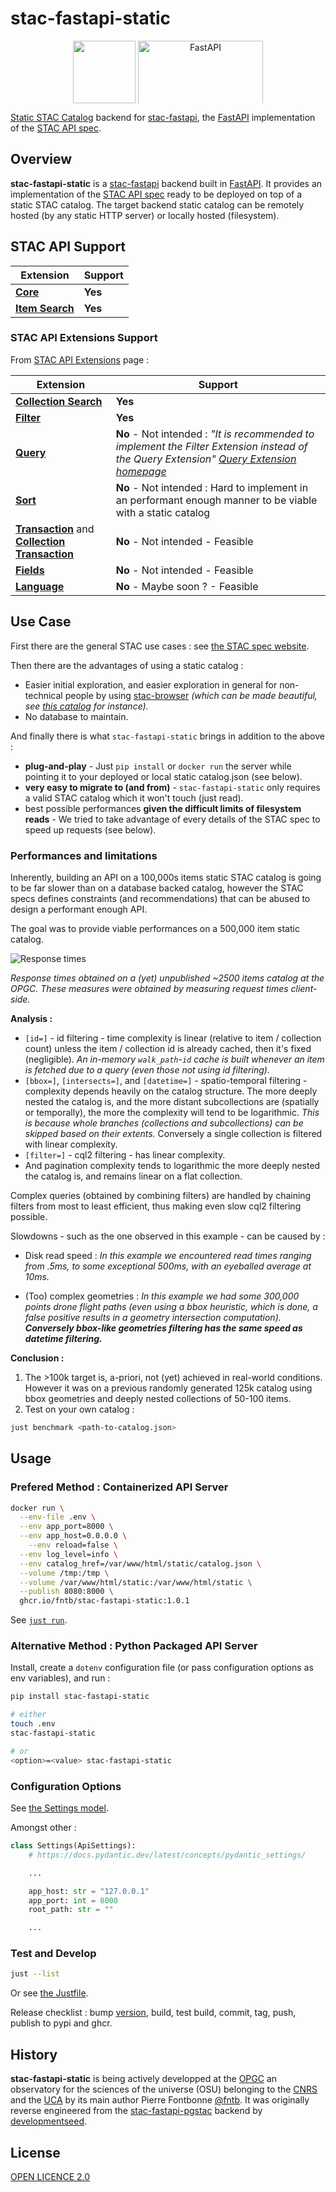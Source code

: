 # stac-fastapi-static

<p align="center">
  <img src="https://stacspec.org/public/images-original/STAC-01.png" style="vertical-align: middle; max-width: 400px; max-height: 100px;" height=100 />
  <img src="https://fastapi.tiangolo.com/img/logo-margin/logo-teal.png" alt="FastAPI" style="vertical-align: middle; max-width: 400px; max-height: 100px;" width=200 />
</p>

[Static STAC Catalog](https://github.com/radiantearth/stac-spec/tree/master/catalog-spec) backend for [stac-fastapi](https://github.com/stac-utils/stac-fastapi), the [FastAPI](https://fastapi.tiangolo.com/) implementation of the [STAC API spec](https://github.com/radiantearth/stac-api-spec).

## Overview

**stac-fastapi-static** is a [stac-fastapi](https://github.com/stac-utils/stac-fastapi) backend built in [FastAPI](https://fastapi.tiangolo.com/). It provides an implementation of the [STAC API spec](https://github.com/radiantearth/stac-api-spec) ready to be deployed on top of a static STAC catalog. The target backend static catalog can be remotely hosted (by any static HTTP server) or locally hosted (filesystem).

## STAC API Support

| Extension                                                                                        | Support |
| ------------------------------------------------------------------------------------------------ | ------- |
| [**Core**](https://github.com/radiantearth/stac-api-spec/tree/release/v1.0.0/core)               | **Yes** |
| [**Item Search**](https://github.com/radiantearth/stac-api-spec/tree/release/v1.0.0/item-search) | **Yes** |

### STAC API Extensions Support

From [STAC API Extensions](https://stac-api-extensions.github.io/) page :

| Extension                                                                                                                                                             | Support                                                                                                                                                                                 |
| --------------------------------------------------------------------------------------------------------------------------------------------------------------------- | --------------------------------------------------------------------------------------------------------------------------------------------------------------------------------------- |
| [**Collection Search**](https://github.com/stac-api-extensions/collection-search)                                                                                     | **Yes**                                                                                                                                                                                 |
| [**Filter**](https://github.com/stac-api-extensions/filter)                                                                                                           | **Yes**                                                                                                                                                                                 |
| [**Query**](https://github.com/stac-api-extensions/query)                                                                                                             | **No** - Not intended : _"It is recommended to implement the Filter Extension instead of the Query Extension" [Query Extension homepage](https://github.com/stac-api-extensions/query)_ |
| [**Sort**](https://github.com/stac-api-extensions/sort)                                                                                                               | **No** - Not intended : Hard to implement in an performant enough manner to be viable with a static catalog                                                                             |
| [**Transaction**](https://github.com/stac-api-extensions/transaction) and [**Collection Transaction**](https://github.com/stac-api-extensions/collection-transaction) | **No** - Not intended - Feasible                                                                                                                                                        |
| [**Fields**](https://github.com/stac-api-extensions/fields)                                                                                                           | **No** - Not intended - Feasible                                                                                                                                                        |
| [**Language**](https://github.com/stac-api-extensions/language)                                                                                                       | **No** - Maybe soon ? - Feasible                                                                                                                                                        |

## Use Case

First there are the general STAC use cases : see [the STAC spec website](https://stacspec.org/en).

Then there are the advantages of using a static catalog :

- Easier initial exploration, and easier exploration in general for non-technical people by using [stac-browser](https://radiantearth.github.io/stac-browser/#/?.language=en) _(which can be made beautiful, see [this catalog](https://browser.apex.esa.int/?.language=en) for instance)._
- No database to maintain.

And finally there is what `stac-fastapi-static` brings in addition to the above :

- **plug-and-play** - Just `pip install` or `docker run` the server while pointing it to your deployed or local static catalog.json (see below).
- **very easy to migrate to (and from)** - `stac-fastapi-static` only requires a valid STAC catalog which it won't touch (just read).
- best possible performances **given the difficult limits of filesystem reads** - We tried to take advantage of every details of the STAC spec to speed up requests (see below).

### Performances and limitations

Inherently, building an API on a 100,000s items static STAC catalog is going to be far slower than on a database backed catalog, however the STAC specs defines constraints (and recommendations) that can be abused to design a performant enough API.

The goal was to provide viable performances on a 500,000 item static catalog.

![Response times](https://github.com/fntb/stac-fastapi-static/doc/benchmark.png)

_Response times obtained on a (yet) unpublished ~2500 items catalog at the OPGC. These measures were obtained by measuring request times client-side._

**Analysis :**

- `[id=]` - id filtering - time complexity is linear (relative to item / collection count) unless the item / collection id is already cached, then it's fixed (negligible). _An in-memory `walk_path`-`id` cache is built whenever an item is fetched due to a query (even those not using id filtering)._
- `[bbox=]`, `[intersects=]`, and `[datetime=]` - spatio-temporal filtering - complexity depends heavily on the catalog structure. The more deeply nested the catalog is, and the more distant subcollections are (spatially or temporally), the more the complexity will tend to be logarithmic. _This is because whole branches (collections and subcollections) can be skipped based on their extents._ Conversely a single collection is filtered with linear complexity.
- `[filter=]` - cql2 filtering - has linear complexity.
- And pagination complexity tends to logarithmic the more deeply nested the catalog is, and remains linear on a flat collection.

Complex queries (obtained by combining filters) are handled by chaining filters from most to least efficient, thus making even slow cql2 filtering possible.

Slowdowns - such as the one observed in this example - can be caused by :

- Disk read speed : _In this example we encountered read times ranging from .5ms, to some exceptional 500ms, with an eyeballed average at 10ms._

- (Too) complex geometries : _In this example we had some 300,000 points drone flight paths (even using a bbox heuristic, which is done, a false positive results in a geometry intersection computation). **Conversely bbox-like geometries filtering has the same speed as datetime filtering.**_

**Conclusion :**

1. The >100k target is, a-priori, not (yet) achieved in real-world conditions. However it was on a previous randomly generated 125k catalog using bbox geometries and deeply nested collections of 50-100 items.
2. Test on your own catalog :

```bash
just benchmark <path-to-catalog.json>
```

## Usage

### Prefered Method : Containerized API Server

```bash
docker run \
  --env-file .env \
  --env app_port=8000 \
  --env app_host=0.0.0.0 \
	--env reload=false \
  --env log_level=info \
  --env catalog_href=/var/www/html/static/catalog.json \
  --volume /tmp:/tmp \
  --volume /var/www/html/static:/var/www/html/static \
  --publish 8080:8000 \
  ghcr.io/fntb/stac-fastapi-static:1.0.1
```

See [`just run`](https://github.com/fntb/stac-fastapi-static/justfile).

### Alternative Method : Python Packaged API Server

Install, create a `dotenv` configuration file (or pass configuration options as env variables), and run :

```bash
pip install stac-fastapi-static

# either
touch .env
stac-fastapi-static

# or
<option>=<value> stac-fastapi-static
```

### Configuration Options

See [the Settings model](https://github.com/fntb/stac-fastapi-static/stac_fastapi/static/api/config.py).

Amongst other :

```python
class Settings(ApiSettings):
    # https://docs.pydantic.dev/latest/concepts/pydantic_settings/

    ...

    app_host: str = "127.0.0.1"
    app_port: int = 8000
    root_path: str = ""

    ...
```

### Test and Develop

```bash
just --list
```

Or see [the Justfile](https://github.com/fntb/stac-fastapi-static/justfile).

Release checklist : bump [version](https://github.com/fntb/stac-fastapi-static/stac_fastapi/static/__about__.py), build, test build, commit, tag, push, publish to pypi and ghcr.

## History

**stac-fastapi-static** is being actively developped at the [OPGC](https://opgc.uca.fr/) an observatory for the sciences of the universe (OSU) belonging to the [CNRS](https://www.cnrs.fr/en) and the [UCA](https://www.uca.fr/) by its main author Pierre Fontbonne [@fntb](https://github.com/fntb). It was originally reverse engineered from the [stac-fastapi-pgstac](https://github.com/stac-utils/stac-fastapi-pgstac) backend by [developmentseed](https://github.com/developmentseed).

## License

[OPEN LICENCE 2.0](https://github.com/fntb/stac-fastapi-static/LICENCE.txt)
